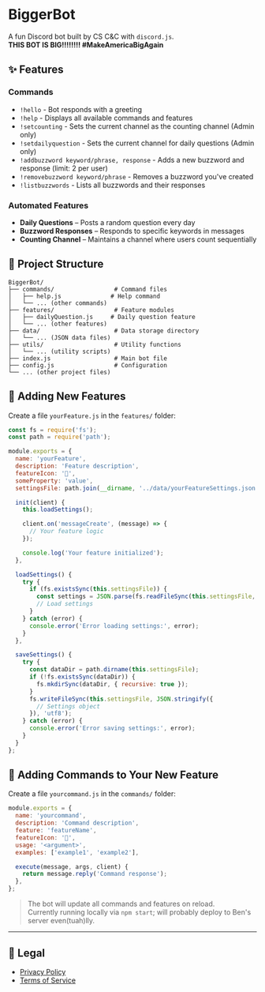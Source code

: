 # BiggerBot

A fun Discord bot built by CS C&C with `discord.js`.  
**THIS BOT IS BIG!!!!!!!! #MakeAmericaBigAgain**

## ✨ Features

### Commands

- `!hello` - Bot responds with a greeting  
- `!help` - Displays all available commands and features  
- `!setcounting` - Sets the current channel as the counting channel (Admin only)  
- `!setdailyquestion` - Sets the current channel for daily questions (Admin only)  
- `!addbuzzword keyword/phrase, response` - Adds a new buzzword and response (limit: 2 per user)  
- `!removebuzzword keyword/phrase` - Removes a buzzword you've created  
- `!listbuzzwords` - Lists all buzzwords and their responses  

### Automated Features

- **Daily Questions** – Posts a random question every day  
- **Buzzword Responses** – Responds to specific keywords in messages  
- **Counting Channel** – Maintains a channel where users count sequentially  

## 📁 Project Structure

```
BiggerBot/
├── commands/                 # Command files
│   ├── help.js              # Help command
│   └── ... (other commands)
├── features/                 # Feature modules
│   ├── dailyQuestion.js     # Daily question feature
│   └── ... (other features)
├── data/                     # Data storage directory
│   └── ... (JSON data files)
├── utils/                    # Utility functions
│   └── ... (utility scripts)
├── index.js                  # Main bot file
├── config.js                 # Configuration
└── ... (other project files)
```

## 🧩 Adding New Features

Create a file `yourFeature.js` in the `features/` folder:

```js
const fs = require('fs');
const path = require('path');

module.exports = {
  name: 'yourFeature',
  description: 'Feature description',
  featureIcon: '🔹',
  someProperty: 'value',
  settingsFile: path.join(__dirname, '../data/yourFeatureSettings.json'),

  init(client) {
    this.loadSettings();

    client.on('messageCreate', (message) => {
      // Your feature logic
    });

    console.log('Your feature initialized');
  },

  loadSettings() {
    try {
      if (fs.existsSync(this.settingsFile)) {
        const settings = JSON.parse(fs.readFileSync(this.settingsFile, 'utf8'));
        // Load settings
      }
    } catch (error) {
      console.error('Error loading settings:', error);
    }
  },

  saveSettings() {
    try {
      const dataDir = path.dirname(this.settingsFile);
      if (!fs.existsSync(dataDir)) {
        fs.mkdirSync(dataDir, { recursive: true });
      }
      fs.writeFileSync(this.settingsFile, JSON.stringify({
        // Settings object
      }), 'utf8');
    } catch (error) {
      console.error('Error saving settings:', error);
    }
  }
};
```

## 💬 Adding Commands to Your New Feature

Create a file `yourcommand.js` in the `commands/` folder:

```js
module.exports = {
  name: 'yourcommand',
  description: 'Command description',
  feature: 'featureName',
  featureIcon: '🔹',
  usage: '<argument>',
  examples: ['example1', 'example2'],

  execute(message, args, client) {
    return message.reply('Command response');
  },
};
```

> The bot will update all commands and features on reload.  
> Currently running locally via `npm start`; will probably deploy to Ben's server even(tuah)lly.

---

## 📜 Legal

- [Privacy Policy](PRIVACY_POLICY.md)  
- [Terms of Service](TERMS_OF_SERVICE.md)

